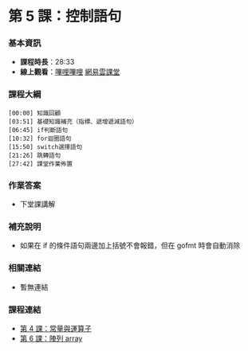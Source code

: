 第 5 課：控制語句
==========================

### 基本資訊

- **課程時長**：28:33
- **線上觀看**：[嗶哩嗶哩](https://www.bilibili.com/video/BV1bu411o7gT/) [網易雲課堂](http://study.163.com/course/courseLearn.htm?courseId=306002#/learn/video?lessonId=421016&courseId=306002)

### 課程大綱

	[00:00] 知識回顧
	[03:51] 基礎知識補充（指標、遞增遞減語句）
	[06:45] if判斷語句
	[10:32] for迴圈語句
	[15:50] switch選擇語句
	[21:26] 跳轉語句
	[27:42] 課堂作業佈置
	
### 作業答案

- 下堂課講解

### 補充說明

- 如果在 if 的條件語句兩邊加上括號不會報錯，但在 gofmt 時會自動消除

### 相關連結

- 暫無連結

### 課程連結

- [第 4 課：常量與運算子](lecture4.md)
- [第 6 課：陣列 array](lecture6.md)

